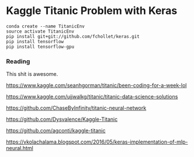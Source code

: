 
# Kaggle Titanic Problem with Keras

```
conda create --name TitanicEnv
source activate TitanicEnv
pip install git+git://github.com/fchollet/keras.git
pip install tensorflow
pip install tensorflow-gpu
```

### Reading

This shit is awesome.

https://www.kaggle.com/seanhgorman/titanic/been-coding-for-a-week-lol

https://www.kaggle.com/ujjwalkg/titanic/titanic-data-science-solutions

https://github.com/ChaseByInfinity/titanic-neural-network

https://github.com/Dysvalence/Kaggle-Titanic

https://github.com/agconti/kaggle-titanic

https://vkolachalama.blogspot.com/2016/05/keras-implementation-of-mlp-neural.html